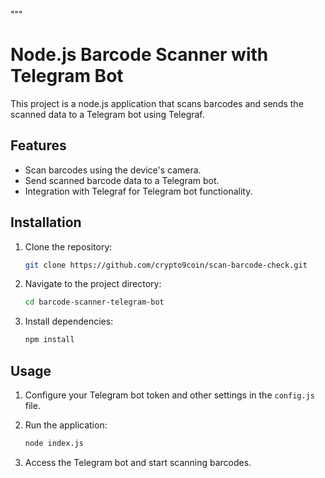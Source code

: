 """
# Node.js Barcode Scanner with Telegram Bot

This project is a node.js application that scans barcodes and sends the scanned data to a Telegram bot using Telegraf.

## Features

- Scan barcodes using the device's camera.
- Send scanned barcode data to a Telegram bot.
- Integration with Telegraf for Telegram bot functionality.

## Installation

1. Clone the repository:

    ```bash
    git clone https://github.com/crypto9coin/scan-barcode-check.git
    ```

2. Navigate to the project directory:

    ```bash
    cd barcode-scanner-telegram-bot
    ```

3. Install dependencies:

    ```bash
    npm install
    ```

## Usage

1. Configure your Telegram bot token and other settings in the `config.js` file.
2. Run the application:

    ```bash
    node index.js
    ```

3. Access the Telegram bot and start scanning barcodes.